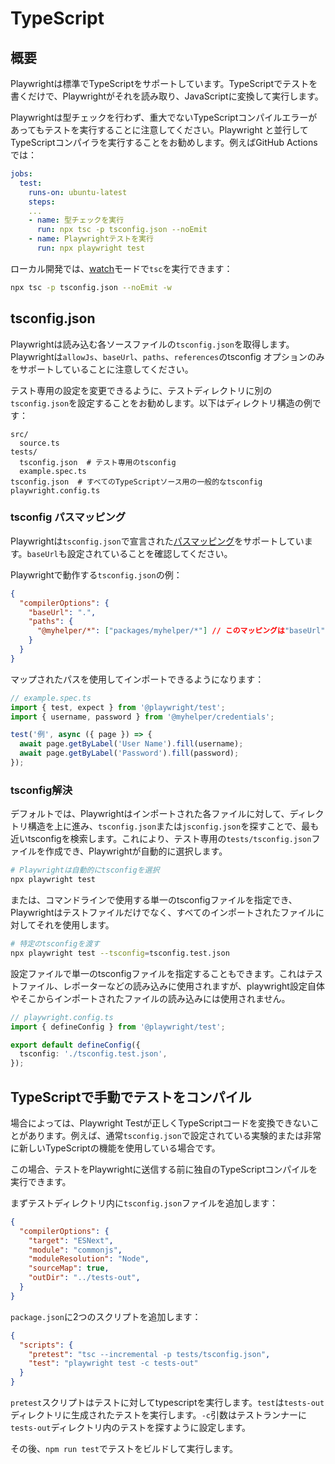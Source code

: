 # TypeScript

## 概要

Playwrightは標準でTypeScriptをサポートしています。TypeScriptでテストを書くだけで、Playwrightがそれを読み取り、JavaScriptに変換して実行します。

Playwrightは型チェックを行わず、重大でないTypeScriptコンパイルエラーがあってもテストを実行することに注意してください。Playwright と並行してTypeScriptコンパイラを実行することをお勧めします。例えばGitHub Actionsでは：

```yaml
jobs:
  test:
    runs-on: ubuntu-latest
    steps:
    ...
    - name: 型チェックを実行
      run: npx tsc -p tsconfig.json --noEmit
    - name: Playwrightテストを実行
      run: npx playwright test
```

ローカル開発では、[watch](https://www.typescriptlang.org/docs/handbook/configuring-watch.html)モードで`tsc`を実行できます：

```bash
npx tsc -p tsconfig.json --noEmit -w
```

## tsconfig.json

Playwrightは読み込む各ソースファイルの`tsconfig.json`を取得します。Playwrightは`allowJs`、`baseUrl`、`paths`、`references`のtsconfig オプションのみをサポートしていることに注意してください。

テスト専用の設定を変更できるように、テストディレクトリに別の`tsconfig.json`を設定することをお勧めします。以下はディレクトリ構造の例です：

```
src/
  source.ts
tests/
  tsconfig.json  # テスト専用のtsconfig
  example.spec.ts
tsconfig.json  # すべてのTypeScriptソース用の一般的なtsconfig
playwright.config.ts
```

### tsconfig パスマッピング

Playwrightは`tsconfig.json`で宣言された[パスマッピング](https://www.typescriptlang.org/docs/handbook/module-resolution.html#path-mapping)をサポートしています。`baseUrl`も設定されていることを確認してください。

Playwrightで動作する`tsconfig.json`の例：

```json
{
  "compilerOptions": {
    "baseUrl": ".",
    "paths": {
      "@myhelper/*": ["packages/myhelper/*"] // このマッピングは"baseUrl"からの相対パス
    }
  }
}
```

マップされたパスを使用してインポートできるようになります：

```typescript
// example.spec.ts
import { test, expect } from '@playwright/test';
import { username, password } from '@myhelper/credentials';

test('例', async ({ page }) => {
  await page.getByLabel('User Name').fill(username);
  await page.getByLabel('Password').fill(password);
});
```

### tsconfig解決

デフォルトでは、Playwrightはインポートされた各ファイルに対して、ディレクトリ構造を上に進み、`tsconfig.json`または`jsconfig.json`を探すことで、最も近いtsconfigを検索します。これにより、テスト専用の`tests/tsconfig.json`ファイルを作成でき、Playwrightが自動的に選択します。

```bash
# Playwrightは自動的にtsconfigを選択
npx playwright test
```

または、コマンドラインで使用する単一のtsconfigファイルを指定でき、Playwrightはテストファイルだけでなく、すべてのインポートされたファイルに対してそれを使用します。

```bash
# 特定のtsconfigを渡す
npx playwright test --tsconfig=tsconfig.test.json
```

設定ファイルで単一のtsconfigファイルを指定することもできます。これはテストファイル、レポーターなどの読み込みに使用されますが、playwright設定自体やそこからインポートされたファイルの読み込みには使用されません。

```typescript
// playwright.config.ts
import { defineConfig } from '@playwright/test';

export default defineConfig({
  tsconfig: './tsconfig.test.json',
});
```

## TypeScriptで手動でテストをコンパイル

場合によっては、Playwright Testが正しくTypeScriptコードを変換できないことがあります。例えば、通常`tsconfig.json`で設定されている実験的または非常に新しいTypeScriptの機能を使用している場合です。

この場合、テストをPlaywrightに送信する前に独自のTypeScriptコンパイルを実行できます。

まずテストディレクトリ内に`tsconfig.json`ファイルを追加します：

```json
{
  "compilerOptions": {
    "target": "ESNext",
    "module": "commonjs",
    "moduleResolution": "Node",
    "sourceMap": true,
    "outDir": "../tests-out",
  }
}
```

`package.json`に2つのスクリプトを追加します：

```json
{
  "scripts": {
    "pretest": "tsc --incremental -p tests/tsconfig.json",
    "test": "playwright test -c tests-out"
  }
}
```

`pretest`スクリプトはテストに対してtypescriptを実行します。`test`は`tests-out`ディレクトリに生成されたテストを実行します。`-c`引数はテストランナーに`tests-out`ディレクトリ内のテストを探すように設定します。

その後、`npm run test`でテストをビルドして実行します。
